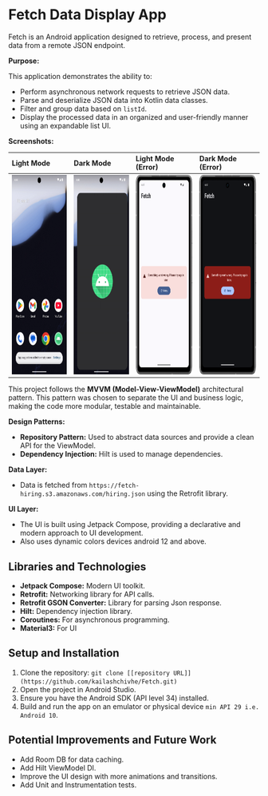 # Fetch Data Display App

Fetch is an Android application designed to retrieve, process, and present data from a remote JSON endpoint.

**Purpose:**

This application demonstrates the ability to:

* Perform asynchronous network requests to retrieve JSON data.
* Parse and deserialize JSON data into Kotlin data classes.
* Filter and group data based on `listId`.
* Display the processed data in an organized and user-friendly manner using an expandable list UI.

**Screenshots:**

| Light Mode           | Dark Mode            | Light Mode (Error) | Dark Mode (Error) |
| :-------------------- | :-------------------- | :------------------- | :------------------ |
| <img src="./screenshots/LightMode.gif" width="200" height="400" alt="Light Mode GIF"> | <img src="./screenshots/DarkMode.gif" width="200" height="400" alt="Dark Mode GIF"> | <img src="./screenshots/LightModeError.png" width="200" height="400" alt="Light Mode Error"> | <img src="./screenshots/DarkModeError.png" width="200" height="400" alt="Dark Mode Error"> |


This project follows the **MVVM (Model-View-ViewModel)** architectural pattern. This pattern was chosen to separate the UI and business logic, making the code more modular, testable and maintainable.

**Design Patterns:**

* **Repository Pattern:** Used to abstract data sources and provide a clean API for the ViewModel.
* **Dependency Injection:** Hilt is used to manage dependencies.

**Data Layer:**

* Data is fetched from `https://fetch-hiring.s3.amazonaws.com/hiring.json` using the Retrofit library.

**UI Layer:**

* The UI is built using Jetpack Compose, providing a declarative and modern approach to UI development.
* Also uses dynamic colors devices android 12 and above.

## Libraries and Technologies

* **Jetpack Compose:** Modern UI toolkit.
* **Retrofit:** Networking library for API calls.
* **Retrofit GSON Converter:** Library for parsing Json response.
* **Hilt:** Dependency injection library.
* **Coroutines:** For asynchronous programming.
* **Material3:** For UI

## Setup and Installation

1.  Clone the repository: `git clone [[repository URL]](https://github.com/kailashchivhe/Fetch.git)`
2.  Open the project in Android Studio.
3.  Ensure you have the Android SDK (API level 34) installed.
4.  Build and run the app on an emulator or physical device `min API 29 i.e. Android 10`.

## Potential Improvements and Future Work

* Add Room DB for data caching.
* Add Hilt ViewModel DI.
* Improve the UI design with more animations and transitions.
* Add Unit and Instrumentation tests.
